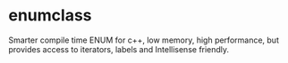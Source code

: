 # enumclass
Smarter compile time ENUM for c++, low memory, high performance, but provides access to iterators, labels and Intellisense friendly.

